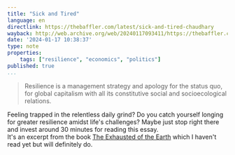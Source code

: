 ```yaml
---
title: "Sick and Tired"
language: en
directlink: https://thebaffler.com/latest/sick-and-tired-chaudhary
wayback: http://web.archive.org/web/20240117093411/https://thebaffler.com/latest/sick-and-tired-chaudhary
date: '2024-01-17 10:38:37'
type: note
properties:
    tags: ["resilience", "economics", "politics"]
published: true
...
```

> Resilience is a management strategy and apology for the status quo, for global capitalism with all its constitutive social and socioecological relations.

Feeling trapped in the relentless daily grind? Do you catch yourself longing for greater resilience amidst life's challenges? Maybe just stop right there and invest around 30 minutes for reading this essay.  
It's an excerpt from the book [The Exhausted of the Earth](https://www.penguinrandomhouse.com/books/736324/the-exhausted-of-the-earth-by-ajay-singh-chaudhary/) which I haven't read yet but will definitely do.
